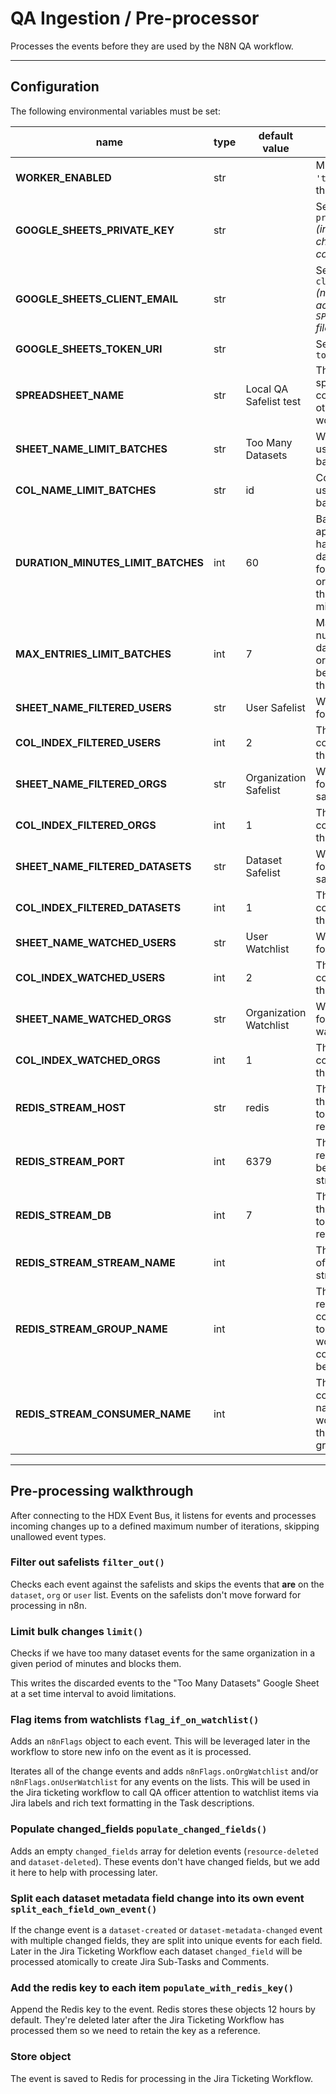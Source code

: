# QA Ingestion / Pre-processor

Processes the events before they are used by the N8N QA workflow.

---

## Configuration

The following environmental variables must be set:

 **name**                           | **type** | **default value**      | **description**                                                                                                
------------------------------------|----------|------------------------|----------------------------------------------------------------------------------------------------------------
 **WORKER_ENABLED**                 | str      |                        | Must be set to `'true'` to enable the worker                                                                            
 **GOOGLE_SHEETS_PRIVATE_KEY**      | str      |                        | Service Account `private_key` _(including `\n` characters & comments)_                                                        
 **GOOGLE_SHEETS_CLIENT_EMAIL**     | str      |                        | Service Account `client_email` _(needs to have access to the `SPREADSHEET_NAME` file)_                                  
 **GOOGLE_SHEETS_TOKEN_URI**        | str      |                        | Service Account `token_uri`                                                                                    
 **SPREADSHEET_NAME**               | str      | Local QA Safelist test | The name of the spreadsheet containing the other worksheets                                                    
 **SHEET_NAME_LIMIT_BATCHES**       | str      | Too Many Datasets      | Worksheet name used for limiting batches                                                                       
 **COL_NAME_LIMIT_BATCHES**         | str      | id                     | Column name used for limiting batches                                                                          
 **DURATION_MINUTES_LIMIT_BATCHES** | int      | 60                     | Batch limiting applies if we have too many dataset events for the same organization in the specified minutes
 **MAX_ENTRIES_LIMIT_BATCHES**      | int      | 7                      | Maximum number of datasets per organization before limiting them                                              
 **SHEET_NAME_FILTERED_USERS**      | str      | User Safelist          | Worksheet name for user safelist                                                                               
 **COL_INDEX_FILTERED_USERS**       | int      | 2                      | The index of the column containig the value                                                                    
 **SHEET_NAME_FILTERED_ORGS**       | str      | Organization Safelist  | Worksheet name for organization safelist                                                                       
 **COL_INDEX_FILTERED_ORGS**        | int      | 1                      | The index of the column containig the value                                                                    
 **SHEET_NAME_FILTERED_DATASETS**   | str      | Dataset Safelist       | Worksheet name for organization safelist                                                                       
 **COL_INDEX_FILTERED_DATASETS**    | int      | 1                      | The index of the column containig the value                                                                    
 **SHEET_NAME_WATCHED_USERS**       | str      | User Watchlist         | Worksheet name for user watchlist                                                                              
 **COL_INDEX_WATCHED_USERS**        | int      | 2                      | The index of the column containig the value                                                                    
 **SHEET_NAME_WATCHED_ORGS**        | str      | Organization Watchlist | Worksheet name for organization watchlist                                                                      
 **COL_INDEX_WATCHED_ORGS**         | int      | 1                      | The index of the column containig the value                                                                    
 **REDIS_STREAM_HOST**              | str      | redis                  | The hostname of the redis service to be used for redis streams
 **REDIS_STREAM_PORT**              | int      | 6379                   | The port for the redis service to be used for redis streams
 **REDIS_STREAM_DB**                | int      | 7                      | The database in the redis service to be used for redis streams
 **REDIS_STREAM_STREAM_NAME**       | int      |                        | The name (key) of the redis streams
 **REDIS_STREAM_GROUP_NAME**        | int      |                        | The name for the redis stream consumer group to which this worker (the consumer) will belong
 **REDIS_STREAM_CONSUMER_NAME**     | int      |                        | The name of the consumer (the name of this worker) inside the consumer group



---

## Pre-processing walkthrough

After connecting to the HDX Event Bus, it listens for events and processes incoming changes up to a defined maximum
number of iterations, skipping unallowed event types.

### Filter out safelists `filter_out()`

Checks each event against the safelists and skips the events that **are** on the `dataset`, `org` or `user` list. Events
on the safelists don't move forward for processing in n8n.

### Limit bulk changes `limit()`

Checks if we have too many dataset events for the same organization in a given period of minutes and blocks them.

This writes the discarded events to the "Too Many Datasets" Google Sheet at a set time interval to avoid limitations.

### Flag items from watchlists `flag_if_on_watchlist()`

Adds an `n8nFlags` object to each event. This will be leveraged later in the workflow to store new info on the event as
it is processed.

Iterates all of the change events and adds `n8nFlags.onOrgWatchlist` and/or `n8nFlags.onUserWatchlist` for any events on
the lists. This will be used in the Jira ticketing workflow to call QA officer attention to watchlist items via Jira
labels and rich text formatting in the Task descriptions.

### Populate changed_fields `populate_changed_fields()`

Adds an empty `changed_fields` array for deletion events (`resource-deleted` and `dataset-deleted`). These events don't
have changed fields, but we add it here to help with processing later.

### Split each dataset metadata field change into its own event `split_each_field_own_event()`

If the change event is a `dataset-created` or `dataset-metadata-changed` event with multiple changed fields, they are
split into unique events for each field. Later in the Jira Ticketing Workflow each dataset `changed_field` will be
processed atomically to create Jira Sub-Tasks and Comments.

### Add the redis key to each item `populate_with_redis_key()`

Append the Redis key to the event. Redis stores these objects 12 hours by default. They're deleted later after
the Jira Ticketing Workflow has processed them so we need to retain the key as a reference.

### Store object

The event is saved to Redis for processing in the Jira Ticketing Workflow. 
